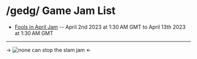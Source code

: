 # /gedg/ Game Jam List

* [Fools in April Jam](https://itch.io/jam/gedg-fools-in-april) -- April 2nd 2023 at 1:30 AM GMT to April 13th 2023 at 1:30 AM GMT

***

->
![none can stop the slam jam](https://i.imgur.com/3D2Ve19.jpg)
<-
